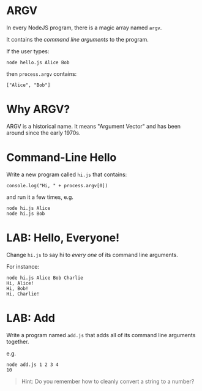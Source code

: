 # ARGV

In every NodeJS program, there is a magic array named `argv`. 

It contains the *command line arguments* to the program.

If the user types:

    node hello.js Alice Bob

then `process.argv` contains:

    ["Alice", "Bob"]

# Why ARGV?

ARGV is a historical name. It means "Argument Vector" and has been around since the early 1970s.

# Command-Line Hello

Write a new program called `hi.js` that contains:

    console.log("Hi, " + process.argv[0])

and run it a few times, e.g.

    node hi.js Alice
    node hi.js Bob

# LAB: Hello, Everyone!

Change `hi.js` to say hi to *every one* of its command line arguments.

For instance:

    node hi.js Alice Bob Charlie
    Hi, Alice!
    Hi, Bob!
    Hi, Charlie!

# LAB: Add

Write a program named `add.js` that adds all of its command line arguments together.

e.g.

    node add.js 1 2 3 4
    10

> Hint: Do you remember how to cleanly convert a string to a number?
